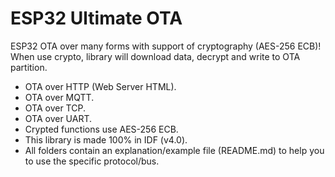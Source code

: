 # ESP32 Ultimate OTA
ESP32 OTA over many forms with support of cryptography (AES-256 ECB)!\
When use crypto, library will download data, decrypt and write to OTA partition.

* OTA over HTTP (Web Server HTML).
* OTA over MQTT.
* OTA over TCP.
* OTA over UART.
* Crypted functions use AES-256 ECB.
* This library is made 100% in IDF (v4.0).
* All folders contain an explanation/example file (README.md) to help you to use the specific protocol/bus.

